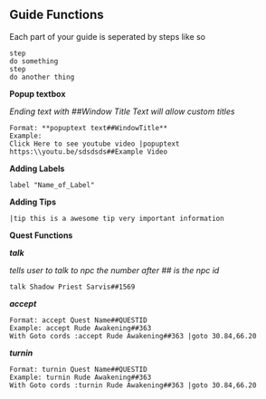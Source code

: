 ## Guide Functions 

Each part of your guide is seperated by steps like so

```
step
do something
step
do another thing
```
**Popup textbox**

*Ending text with ##Window Title Text will allow custom titles*
```
Format: **popuptext text##WindowTitle**
Example:
Click Here to see youtube video |popuptext https:\\youtu.be/sdsdsds##Example Video
```

**Adding Labels**

```
label "Name_of_Label"
```

**Adding Tips**

```
|tip this is a awesome tip very important information
```

**Quest Functions**

***talk***

   *tells user to talk to npc the number after ## is the npc id*

```
talk Shadow Priest Sarvis##1569
```

***accept***

```
Format: accept Quest Name##QUESTID 
Example: accept Rude Awakening##363
With Goto cords :accept Rude Awakening##363 |goto 30.84,66.20
```

***turnin***

```
Format: turnin Quest Name##QUESTID 
Example: turnin Rude Awakening##363
With Goto cords :turnin Rude Awakening##363 |goto 30.84,66.20
```
